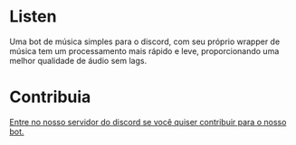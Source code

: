 # Listen

Uma bot de música simples para o discord, com seu próprio wrapper de música tem um processamento mais rápido e leve, proporcionando uma melhor qualidade de áudio sem lags.

# Contribuia

[Entre no nosso servidor do discord se você quiser contribuir para o nosso bot.](https://discord.gg/yXK4QadCkb)
